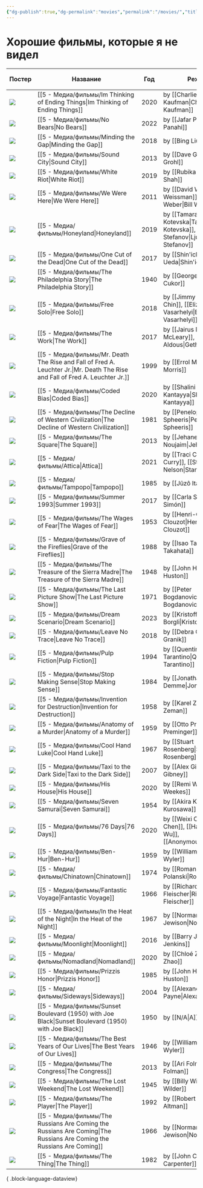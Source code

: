 ```yaml
---
{"dg-publish":true,"dg-permalink":"movies","permalink":"/movies/","title":"Фильмы, что я не видел","contentClasses":"maxwidth","tags":["index"]}
---
```


# Хорошие фильмы, которые я не видел
| Постер                                                                                                                                                  | Название                                                                                                                         | Год  | Режиссёр                                                                                | ⭐ IMDB |
| ------------------------------------------------------------------------------------------------------------------------------------------------------- | -------------------------------------------------------------------------------------------------------------------------------- | ---- | --------------------------------------------------------------------------------------- | ------ |
| ![](https://m.media-amazon.com/images/M/MV5BNWMyZTA1MTItMzFhOS00NGY5LWJlZDMtMzczZmRjOThkMmViXkEyXkFqcGdeQXVyMjUxMTY3ODM@._V1_SX300.jpg)                 | [[5 - Медиа/фильмы/Im Thinking of Ending Things\|Im Thinking of Ending Things]]                                               | 2020 | by [[Charlie Kaufman\|Charlie Kaufman]]                                                 | ⭐ 6.6  |
| ![](https://m.media-amazon.com/images/M/MV5BYmY5MWM4OWItZDRhNy00NmFjLWFkNGQtMjQyMmU4YzkwNDIxXkEyXkFqcGdeQXVyNjQyMTI3MTM@._V1_SX300.jpg)                 | [[5 - Медиа/фильмы/No Bears\|No Bears]]                                                                                       | 2022 | by [[Jafar Panahi\|Jafar Panahi]]                                                       | ⭐ 7.3  |
| ![](https://m.media-amazon.com/images/M/MV5BMDBmMTE5M2MtMjAyNS00NTExLThmYjMtNDkyYTE3YjMyNjhiXkEyXkFqcGdeQXVyMTU4NjM5MDk0._V1_SX300.jpg)                 | [[5 - Медиа/фильмы/Minding the Gap\|Minding the Gap]]                                                                         | 2018 | by [[Bing Liu\|Bing Liu]]                                                               | ⭐ 8.0  |
| ![](https://m.media-amazon.com/images/M/MV5BMTc4MjkyODg4MF5BMl5BanBnXkFtZTcwNTk1NjM4OA@@._V1_SX300.jpg)                                                 | [[5 - Медиа/фильмы/Sound City\|Sound City]]                                                                                   | 2013 | by [[Dave Grohl\|Dave Grohl]]                                                           | ⭐ 7.8  |
| ![](https://m.media-amazon.com/images/M/MV5BMTFjNzI5NzUtNTgxNS00MzIyLWI0MjEtMDYzYzEwZjJmZjg1XkEyXkFqcGdeQXVyMTkxNjUyNQ@@._V1_SX300.jpg)                 | [[5 - Медиа/фильмы/White Riot\|White Riot]]                                                                                   | 2019 | by [[Rubika Shah\|Rubika Shah]]                                                         | ⭐ 7.2  |
| ![](https://m.media-amazon.com/images/M/MV5BMTQ0NDg0MjM5Nl5BMl5BanBnXkFtZTcwMDk3NTU4Ng@@._V1_SX300.jpg)                                                 | [[5 - Медиа/фильмы/We Were Here\|We Were Here]]                                                                               | 2011 | by [[David Weissman\|David Weissman]], [[Bill Weber\|Bill Weber]]                       | ⭐ 7.9  |
| ![](https://m.media-amazon.com/images/M/MV5BNzYyNjFmOWEtMzQxMi00MmUwLWE4MmQtZWFhNTRkZTI0MmJmXkEyXkFqcGdeQXVyMjQwMDg0Ng@@._V1_SX300.jpg)                 | [[5 - Медиа/фильмы/Honeyland\|Honeyland]]                                                                                     | 2019 | by [[Tamara Kotevska\|Tamara Kotevska]], [[Ljubomir Stefanov\|Ljubomir Stefanov]]       | ⭐ 8.0  |
| ![](https://m.media-amazon.com/images/M/MV5BY2RhNTVhMTEtMzgyNi00NDg1LWIwYjktOTcxNDQyM2ZjNDE1XkEyXkFqcGdeQXVyMTY1NzY2NA@@._V1_SX300.jpg)                 | [[5 - Медиа/фильмы/One Cut of the Dead\|One Cut of the Dead]]                                                                 | 2017 | by [[Shin'ichirô Ueda\|Shin'ichirô Ueda]]                                               | ⭐ 7.6  |
| ![](https://m.media-amazon.com/images/M/MV5BYjQ4ZDA4NGMtMTkwYi00NThiLThhZDUtZTEzNTAxOWYyY2E4XkEyXkFqcGdeQXVyMjUxODE0MDY@._V1_SX300.jpg)                 | [[5 - Медиа/фильмы/The Philadelphia Story\|The Philadelphia Story]]                                                           | 1940 | by [[George Cukor\|George Cukor]]                                                       | ⭐ 7.9  |
| ![](https://m.media-amazon.com/images/M/MV5BMjMwYjcwNWQtNTQ5YS00MzVlLTkxYzMtNDIwZWIxZTE4Zjg2XkEyXkFqcGdeQXVyMTQxNzMzNDI@._V1_SX300.jpg)                 | [[5 - Медиа/фильмы/Free Solo\|Free Solo]]                                                                                     | 2018 | by [[Jimmy Chin\|Jimmy Chin]], [[Elizabeth Chai Vasarhelyi\|Elizabeth Chai Vasarhelyi]] | ⭐ 8.1  |
| ![](https://m.media-amazon.com/images/M/MV5BMjI2ZmQxZGEtMzQyNi00NGYyLTk4ODctN2M3Y2FkZTU2MTEyXkEyXkFqcGdeQXVyNzk1Mzg3NTY@._V1_SX300.jpg)                 | [[5 - Медиа/фильмы/The Work\|The Work]]                                                                                       | 2017 | by [[Jairus McLeary\|Jairus McLeary]], [[Gethin Aldous\|Gethin Aldous]]                 | ⭐ 7.8  |
| ![](https://m.media-amazon.com/images/M/MV5BOGEwNjI3N2MtMjQ3Yi00ZDE2LWE2YmMtYzU5YTQ0ODlkMjEzXkEyXkFqcGdeQXVyNTc4Njg5MjA@._V1_SX300.jpg)                 | [[5 - Медиа/фильмы/Mr. Death The Rise and Fall of Fred A. Leuchter Jr.\|Mr. Death The Rise and Fall of Fred A. Leuchter Jr.]] | 1999 | by [[Errol Morris\|Errol Morris]]                                                       | ⭐ 7.5  |
| ![](https://m.media-amazon.com/images/M/MV5BNWRlNWViNDEtZTZlMS00YmY5LThjZjctZjdiNDRlMjZlMzY3XkEyXkFqcGdeQXVyODQyNjk3MTQ@._V1_SX300.jpg)                 | [[5 - Медиа/фильмы/Coded Bias\|Coded Bias]]                                                                                   | 2020 | by [[Shalini Kantayya\|Shalini Kantayya]]                                               | ⭐ 6.8  |
| ![](https://m.media-amazon.com/images/M/MV5BMTkzOTg3MzUxMl5BMl5BanBnXkFtZTcwMDg1OTM2MQ@@._V1_SX300.jpg)                                                 | [[5 - Медиа/фильмы/The Decline of Western Civilization\|The Decline of Western Civilization]]                                 | 1981 | by [[Penelope Spheeris\|Penelope Spheeris]]                                             | ⭐ 7.5  |
| ![](https://m.media-amazon.com/images/M/MV5BMTUxMjkwNzM5M15BMl5BanBnXkFtZTgwOTIxNDQyNDE@._V1_SX300.jpg)                                                 | [[5 - Медиа/фильмы/The Square\|The Square]]                                                                                   | 2013 | by [[Jehane Noujaim\|Jehane Noujaim]]                                                   | ⭐ 8.0  |
| ![](https://m.media-amazon.com/images/M/MV5BMzJjZDQ0YTktMGFmYS00ZjI1LTkwZDQtN2E2NDFmOWMxODk5XkEyXkFqcGdeQXVyOTA3MTMyOTk@._V1_SX300.jpg)                 | [[5 - Медиа/фильмы/Attica\|Attica]]                                                                                           | 2021 | by [[Traci Curry\|Traci Curry]], [[Stanley Nelson\|Stanley Nelson]]                     | ⭐ 7.5  |
| ![](https://m.media-amazon.com/images/M/MV5BMGY4NTNkYjctNDBlYS00ODQ2LTlmZWQtNGZjMmZjMjI1NGQxXkEyXkFqcGdeQXVyMTA0MTM5NjI2._V1_SX300.jpg)                 | [[5 - Медиа/фильмы/Tampopo\|Tampopo]]                                                                                         | 1985 | by [[Jûzô Itami\|Jûzô Itami]]                                                           | ⭐ 7.9  |
| ![](https://m.media-amazon.com/images/M/MV5BMmIxNGFhYzQtYjYxOS00OTc2LTg5N2MtYjVlZGY3NWJlYTVjXkEyXkFqcGdeQXVyMjQ0NzcxNjM@._V1_SX300.jpg)                 | [[5 - Медиа/фильмы/Summer 1993\|Summer 1993]]                                                                                 | 2017 | by [[Carla Simón\|Carla Simón]]                                                         | ⭐ 7.1  |
| ![](https://m.media-amazon.com/images/M/MV5BZDdkNzMwZmUtY2Q5MS00ZmM2LWJhYjItYTBjMWY0MGM4MDRjXkEyXkFqcGdeQXVyNTA4NzY1MzY@._V1_SX300.jpg)                 | [[5 - Медиа/фильмы/The Wages of Fear\|The Wages of Fear]]                                                                     | 1953 | by [[Henri-Georges Clouzot\|Henri-Georges Clouzot]]                                     | ⭐ 8.2  |
| ![](https://m.media-amazon.com/images/M/MV5BZmY2NjUzNDQtNTgxNC00M2Q4LTljOWQtMjNjNDBjNWUxNmJlXkEyXkFqcGdeQXVyNTA4NzY1MzY@._V1_SX300.jpg)                 | [[5 - Медиа/фильмы/Grave of the Fireflies\|Grave of the Fireflies]]                                                           | 1988 | by [[Isao Takahata\|Isao Takahata]]                                                     | ⭐ 8.5  |
| ![](https://m.media-amazon.com/images/M/MV5BOTJlZWMxYzEtMjlkMS00ODE0LThlM2ItMDI3NGQ2YjhmMzkxXkEyXkFqcGdeQXVyMDI2NDg0NQ@@._V1_SX300.jpg)                 | [[5 - Медиа/фильмы/The Treasure of the Sierra Madre\|The Treasure of the Sierra Madre]]                                       | 1948 | by [[John Huston\|John Huston]]                                                         | ⭐ 8.2  |
| ![](https://m.media-amazon.com/images/M/MV5BZTQ2ZjgzMTItMjk1Mi00NjdlLThmYzQtMDg1MDBmNzFhYmJlXkEyXkFqcGdeQXVyMjUzOTY1NTc@._V1_SX300.jpg)                 | [[5 - Медиа/фильмы/The Last Picture Show\|The Last Picture Show]]                                                             | 1971 | by [[Peter Bogdanovich\|Peter Bogdanovich]]                                             | ⭐ 8.0  |
| ![](https://m.media-amazon.com/images/M/MV5BZDI4MjI1YmYtYzg1Ny00MWQzLWIwNTgtNmFkMWNhYTYzYjdkXkEyXkFqcGdeQXVyMTUzMTg2ODkz._V1_SX300.jpg)                 | [[5 - Медиа/фильмы/Dream Scenario\|Dream Scenario]]                                                                           | 2023 | by [[Kristoffer Borgli\|Kristoffer Borgli]]                                             | ⭐ 7.4  |
| ![](https://m.media-amazon.com/images/M/MV5BMjE3OTI1MTU0OV5BMl5BanBnXkFtZTgwNTg1MzkzNTM@._V1_SX300.jpg)                                                 | [[5 - Медиа/фильмы/Leave No Trace\|Leave No Trace]]                                                                           | 2018 | by [[Debra Granik\|Debra Granik]]                                                       | ⭐ 7.1  |
| ![](https://m.media-amazon.com/images/M/MV5BNGNhMDIzZTUtNTBlZi00MTRlLWFjM2ItYzViMjE3YzI5MjljXkEyXkFqcGdeQXVyNzkwMjQ5NzM@._V1_SX300.jpg)                 | [[5 - Медиа/фильмы/Pulp Fiction\|Pulp Fiction]]                                                                               | 1994 | by [[Quentin Tarantino\|Quentin Tarantino]]                                             | ⭐ 8.9  |
| ![](https://m.media-amazon.com/images/M/MV5BMjE3MjhkM2YtNzg2Yi00ZDdlLWE1MDMtNDUxYmFmMjY3OWZkXkEyXkFqcGdeQXVyMTY5Nzc4MDY@._V1_SX300.jpg)                 | [[5 - Медиа/фильмы/Stop Making Sense\|Stop Making Sense]]                                                                     | 1984 | by [[Jonathan Demme\|Jonathan Demme]]                                                   | ⭐ 8.7  |
| ![](https://m.media-amazon.com/images/M/MV5BYTViZmFlOTEtZDYyZi00MWFhLTg5NjAtNWVjYTgyN2I5MjliXkEyXkFqcGdeQXVyMTA4NDI1NTQx._V1_SX300.jpg)                 | [[5 - Медиа/фильмы/Invention for Destruction\|Invention for Destruction]]                                                     | 1958 | by [[Karel Zeman\|Karel Zeman]]                                                         | ⭐ 7.5  |
| ![](https://m.media-amazon.com/images/M/MV5BNzIzZTNlZmUtMWY0YS00MjY2LTg2NjUtNTZhMzQ0MTUyMDYxXkEyXkFqcGdeQXVyNjc5NjEzNA@@._V1_SX300.jpg)                 | [[5 - Медиа/фильмы/Anatomy of a Murder\|Anatomy of a Murder]]                                                                 | 1959 | by [[Otto Preminger\|Otto Preminger]]                                                   | ⭐ 8.0  |
| ![](https://m.media-amazon.com/images/M/MV5BNjcwNTQ3Y2EtMjdmZi00ODBhLWFhNzQtOTc3MWU5NTZlMDViXkEyXkFqcGdeQXVyMjUzOTY1NTc@._V1_SX300.jpg)                 | [[5 - Медиа/фильмы/Cool Hand Luke\|Cool Hand Luke]]                                                                           | 1967 | by [[Stuart Rosenberg\|Stuart Rosenberg]]                                               | ⭐ 8.1  |
| ![](https://m.media-amazon.com/images/M/MV5BMTcxNzMxNzA3OF5BMl5BanBnXkFtZTcwODgyMzU1MQ@@._V1_SX300.jpg)                                                 | [[5 - Медиа/фильмы/Taxi to the Dark Side\|Taxi to the Dark Side]]                                                             | 2007 | by [[Alex Gibney\|Alex Gibney]]                                                         | ⭐ 7.5  |
| ![](https://m.media-amazon.com/images/M/MV5BODY2NjQzYzYtYTgyMy00M2MxLTgyMWQtZTU1NWZjZWU4ZDc3XkEyXkFqcGdeQXVyNjEwNTM2Mzc@._V1_SX300.jpg)                 | [[5 - Медиа/фильмы/His House\|His House]]                                                                                     | 2020 | by [[Remi Weekes\|Remi Weekes]]                                                         | ⭐ 6.5  |
| ![](https://m.media-amazon.com/images/M/MV5BNTkwY2I5NWMtMjNlNi00ZThjLWI4NzQtNDI4M2I4OGM1YjAzXkEyXkFqcGdeQXVyNzYxODE3NTQ@._V1_SX300.jpg)                 | [[5 - Медиа/фильмы/Seven Samurai\|Seven Samurai]]                                                                             | 1954 | by [[Akira Kurosawa\|Akira Kurosawa]]                                                   | ⭐ 8.6  |
| ![](https://m.media-amazon.com/images/M/MV5BYWJmMGMyNWUtYThiYi00ZjNjLWEzZjAtYjJhNmU2ZTUwNzc4XkEyXkFqcGdeQXVyMTAyMjQ3NzQ1._V1_SX300.jpg)                 | [[5 - Медиа/фильмы/76 Days\|76 Days]]                                                                                         | 2020 | by [[Weixi Chen\|Weixi Chen]], [[Hao Wu\|Hao Wu]], [[Anonymous\|Anonymous]]             | ⭐ 7.1  |
| ![](https://m.media-amazon.com/images/M/MV5BNjgxY2JiZDYtZmMwOC00ZmJjLWJmODUtMTNmNWNmYWI5ODkwL2ltYWdlL2ltYWdlXkEyXkFqcGdeQXVyNjc1NTYyMjg@._V1_SX300.jpg) | [[5 - Медиа/фильмы/Ben-Hur\|Ben-Hur]]                                                                                         | 1959 | by [[William Wyler\|William Wyler]]                                                     | ⭐ 8.1  |
| ![](https://m.media-amazon.com/images/M/MV5BMjJkMDZhYzItZTFhMi00ZGI4LThlNTAtZDNlYmEwNjFkNDYzXkEyXkFqcGdeQXVyMjUzOTY1NTc@._V1_SX300.jpg)                 | [[5 - Медиа/фильмы/Chinatown\|Chinatown]]                                                                                     | 1974 | by [[Roman Polanski\|Roman Polanski]]                                                   | ⭐ 8.2  |
| ![](https://m.media-amazon.com/images/M/MV5BZTM3ZmU2MGUtOTIyYi00NTczLTk1ZWQtZTU5MGU1OGM5MzczXkEyXkFqcGdeQXVyMTUzMDUzNTI3._V1_SX300.jpg)                 | [[5 - Медиа/фильмы/Fantastic Voyage\|Fantastic Voyage]]                                                                       | 1966 | by [[Richard Fleischer\|Richard Fleischer]]                                             | ⭐ 6.8  |
| ![](https://m.media-amazon.com/images/M/MV5BZDM1MTM4NGYtZDNjYy00ZDA5LTk4NTctYzg2OTVjZGRiODY3XkEyXkFqcGdeQXVyMTUzMDUzNTI3._V1_SX300.jpg)                 | [[5 - Медиа/фильмы/In the Heat of the Night\|In the Heat of the Night]]                                                       | 1967 | by [[Norman Jewison\|Norman Jewison]]                                                   | ⭐ 7.9  |
| ![](https://m.media-amazon.com/images/M/MV5BNzQxNTIyODAxMV5BMl5BanBnXkFtZTgwNzQyMDA3OTE@._V1_SX300.jpg)                                                 | [[5 - Медиа/фильмы/Moonlight\|Moonlight]]                                                                                     | 2016 | by [[Barry Jenkins\|Barry Jenkins]]                                                     | ⭐ 7.4  |
| ![](https://m.media-amazon.com/images/M/MV5BMDRiZWUxNmItNDU5Yy00ODNmLTk0M2ItZjQzZTA5OTJkZjkyXkEyXkFqcGdeQXVyMTkxNjUyNQ@@._V1_SX300.jpg)                 | [[5 - Медиа/фильмы/Nomadland\|Nomadland]]                                                                                     | 2020 | by [[Chloé Zhao\|Chloé Zhao]]                                                           | ⭐ 7.3  |
| ![](https://m.media-amazon.com/images/M/MV5BZmVmOGIzNDUtODYwZi00NWI2LTlhOGQtNmU1ZjU2OGFiOTRlXkEyXkFqcGdeQXVyMTAwMzUyOTc@._V1_SX300.jpg)                 | [[5 - Медиа/фильмы/Prizzis Honor\|Prizzis Honor]]                                                                             | 1985 | by [[John Huston\|John Huston]]                                                         | ⭐ 6.7  |
| ![](https://m.media-amazon.com/images/M/MV5BMTU0Mjg3MzkxOV5BMl5BanBnXkFtZTYwNDU1OTY3._V1_SX300.jpg)                                                     | [[5 - Медиа/фильмы/Sideways\|Sideways]]                                                                                       | 2004 | by [[Alexander Payne\|Alexander Payne]]                                                 | ⭐ 7.5  |
| ![](https://m.media-amazon.com/images/M/MV5BZGFkMWJmNDAtNmQ2Yi00NWU5LWEyN2MtNDA5ZDczYjczYmUyXkEyXkFqcGdeQXVyMTUyMTUzNjQ0._V1_SX300.jpg)                 | [[5 - Медиа/фильмы/Sunset Boulevard (1950) with Joe Black\|Sunset Boulevard (1950) with Joe Black]]                           | 1950 | by [[N/A\|A]]                                                                           | ⭐ N/A  |
| ![](https://m.media-amazon.com/images/M/MV5BY2RmNTRjYzctODI4Ni00MzQyLWEyNTAtNjU0N2JkMTNhNjJkXkEyXkFqcGdeQXVyNjU0OTQ0OTY@._V1_SX300.jpg)                 | [[5 - Медиа/фильмы/The Best Years of Our Lives\|The Best Years of Our Lives]]                                                 | 1946 | by [[William Wyler\|William Wyler]]                                                     | ⭐ 8.1  |
| ![](https://m.media-amazon.com/images/M/MV5BMjE5MTUzNDk3M15BMl5BanBnXkFtZTgwMTUwNTQ5MTE@._V1_SX300.jpg)                                                 | [[5 - Медиа/фильмы/The Congress\|The Congress]]                                                                               | 2013 | by [[Ari Folman\|Ari Folman]]                                                           | ⭐ 6.4  |
| ![](https://m.media-amazon.com/images/M/MV5BMTk4NDQ0NjgyNF5BMl5BanBnXkFtZTgwMTE3NTkxMTE@._V1_SX300.jpg)                                                 | [[5 - Медиа/фильмы/The Lost Weekend\|The Lost Weekend]]                                                                       | 1945 | by [[Billy Wilder\|Billy Wilder]]                                                       | ⭐ 7.9  |
| ![](https://m.media-amazon.com/images/M/MV5BMjM5MDg0MjU3Ml5BMl5BanBnXkFtZTgwODQ0NjYxMTE@._V1_SX300.jpg)                                                 | [[5 - Медиа/фильмы/The Player\|The Player]]                                                                                   | 1992 | by [[Robert Altman\|Robert Altman]]                                                     | ⭐ 7.5  |
| ![](https://m.media-amazon.com/images/M/MV5BZGNlMzJlNWQtZjk3NC00ZDA5LTg0N2MtOTc2NmJkYmI5MjM1XkEyXkFqcGdeQXVyNjE5MjUyOTM@._V1_SX300.jpg)                 | [[5 - Медиа/фильмы/The Russians Are Coming the Russians Are Coming\|The Russians Are Coming the Russians Are Coming]]         | 1966 | by [[Norman Jewison\|Norman Jewison]]                                                   | ⭐ 7.0  |
| ![](https://m.media-amazon.com/images/M/MV5BNGViZWZmM2EtNGYzZi00ZDAyLTk3ODMtNzIyZTBjN2Y1NmM1XkEyXkFqcGdeQXVyNTAyODkwOQ@@._V1_SX300.jpg)                 | [[5 - Медиа/фильмы/The Thing\|The Thing]]                                                                                     | 1982 | by [[John Carpenter\|John Carpenter]]                                                   | ⭐ 8.2  |

{ .block-language-dataview}
